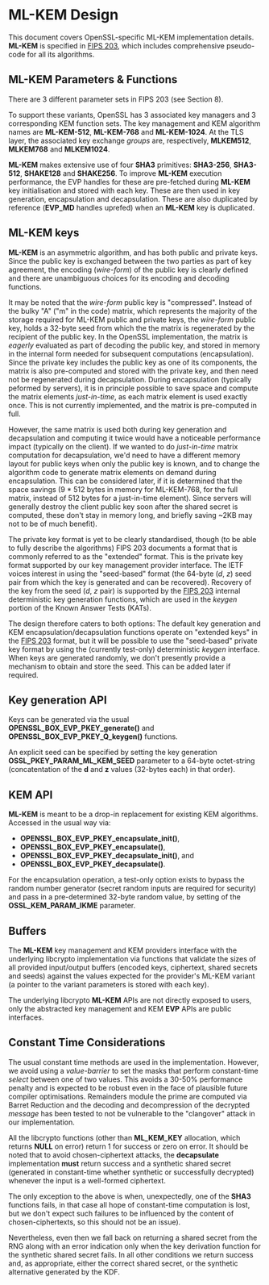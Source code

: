 ML-KEM Design
=============

This document covers OpenSSL-specific ML-KEM implementation details.
**ML-KEM** is specified in [FIPS 203], which includes comprehensive pseudo-code
for all its algorithms.

ML-KEM Parameters & Functions
-----------------------------

There are 3 different parameter sets in FIPS 203 (see Section 8).

To support these variants, OpenSSL has 3 associated key managers and 3
corresponding KEM function sets.
The key management and KEM algorithm names are **ML-KEM-512**, **ML-KEM-768**
and **ML-KEM-1024**.
At the TLS layer, the associated key exchange *groups* are, respectively,
**MLKEM512**, **MLKEM768** and **MLKEM1024**.

**ML-KEM** makes extensive use of four **SHA3** primitives: **SHA3-256**,
**SHA3-512**, **SHAKE128** and **SHAKE256**.
To improve **ML-KEM** execution performance, the EVP handles for these are
pre-fetched during **ML-KEM** key initialisation and stored with each key.
These are then used in key generation, encapsulation and decapsulation.
These are also duplicated by reference (**EVP_MD** handles uprefed) when an
**ML-KEM** key is duplicated.

ML-KEM keys
-----------

**ML-KEM** is an asymmetric algorithm, and has both public and private keys.
Since the public key is exchanged between the two parties as part of key
agreement, the encoding (*wire-form*) of the public key is clearly defined and
there are unambiguous choices for its encoding and decoding functions.

It may be noted that the *wire-form* public key is "compressed".
Instead of the bulky "A" ("m" in the code) matrix, which represents the majority
of the storage required for ML-KEM public and private keys, the *wire-form* public
key, holds a 32-byte seed from which the the matrix is regenerated by the recipient
of the public key.
In the OpenSSL implementation, the matrix is *eagerly* evaluated as part of
decoding the public key, and stored in memory in the internal form needed for
subsequent computations (encapsulation).
Since the private key includes the public key as one of its components, the matrix
is also pre-computed and stored with the private key, and then need not be
regenerated during decapsulation.
During encapsulation (typically peformed by servers), it is in principle
possible to save space and compute the matrix elements *just-in-time*, as each
matrix element is used exactly once.
This is not currently implemented, and the matrix is pre-computed in full.

However, the same matrix is used both during key generation and decapsulation
and computing it twice would have a noticeable performance impact (typically on
the client).
If we wanted to do *just-in-time* matrix computation for decapsulation, we'd
need to have a different memory layout for public keys when only the public key
is known, and to change the algorithm code to generate matrix elements on
demand during encapsulation.
This can be considered later, if it is determined that the space savings (9 *
512 bytes in memory for ML-KEM-768, for the full matrix, instead of 512 bytes
for a just-in-time element).
Since servers will generally destroy the client public key soon after the
shared secret is computed, these don't stay in memory long, and briefly saving
~2KB may not to be of much benefit).

The private key format is yet to be clearly standardised, though (to be able to
fully describe the algorithms) FIPS 203 documents a format that is commonly
referred to as the "extended" format.
This is the private key format supported by our key management provider
interface.
The IETF voices interest in using the "seed-based" format (the 64-byte (*d*,
*z*) seed pair from which the key is generated and can be recovered).
Recovery of the key from the seed (*d*, *z* pair) is supported by the [FIPS
203] internal deterministic key generation functions, which are used in the
*keygen* portion of the Known Answer Tests (KATs).

The design therefore caters to both options: The default key generation and KEM
encapsulation/decapsulation functions operate on "extended keys" in the
[FIPS 203] format, but it will be possible to use the "seed-based" private key
format by using the (currently test-only) deterministic *keygen* interface.
When keys are generated randomly, we don't presently provide a mechanism
to obtain and store the seed.
This can be added later if required.

Key generation API
------------------

Keys can be generated via the usual **OPENSSL_BOX_EVP_PKEY_generate()** and
**OPENSSL_BOX_EVP_PKEY_Q_keygen()** functions.

An explicit seed can be specified by setting the key generation
**OSSL_PKEY_PARAM_ML_KEM_SEED** parameter to a 64-byte octet-string
(concatentation of the **d** and **z** values (32-bytes each) in that order).

KEM API
-------

**ML-KEM** is meant to be a drop-in replacement for existing KEM algorithms.
Accessed in the usual way via:

- **OPENSSL_BOX_EVP_PKEY_encapsulate_init()**,
- **OPENSSL_BOX_EVP_PKEY_encapsulate()**,
- **OPENSSL_BOX_EVP_PKEY_decapsulate_init()**, and
- **OPENSSL_BOX_EVP_PKEY_decapsulate()**.

For the encapsulation operation, a test-only option exists to bypass the random
number generator (secret random inputs are required for security) and pass in
a pre-determined 32-byte random value, by setting of the
**OSSL_KEM_PARAM_IKME** parameter.

Buffers
-------

The **ML-KEM** key management and KEM providers interface with the underlying
libcrypto implementation via functions that validate the sizes of all provided
input/output buffers (encoded keys, ciphertext, shared secrets and seeds) against
the values expected for the provider's ML-KEM variant (a pointer to the variant
parameters is stored with each key).

The underlying libcrypto **ML-KEM** APIs are not directly exposed to users,
only the abstracted key management and KEM **EVP** APIs are public interfaces.

Constant Time Considerations
----------------------------

The usual constant time methods are used in the implementation.
However, we avoid using a *value-barrier* to set the masks that perform
constant-time *select* between one of two values.
This avoids a 30-50% performance penalty and is expected to be robust even in
the face of plausible future compiler optimisations.
Remainders module the prime are computed via Barret Reduction and the decoding
and decompression of the decrypted *message* has been tested to not be
vulnerable to the "clangover" attack in our implementation.

All the libcrypto functions (other than **ML_KEM_KEY** allocation, which
returns **NULL** on error) return 1 for success or zero on error.
It should be noted that to avoid chosen-ciphertext attacks, the
**decapsulate** implementation **must** return success and a synthetic
shared secret (generated in constant-time whether synthetic or successfully
decrypted) whenever the input is a well-formed ciphertext.

The only exception to the above is when, unexpectedly, one of the **SHA3**
functions fails, in that case all hope of constant-time computation is
lost, but we don't expect such failures to be influenced by the content
of chosen-ciphertexts, so this should not be an issue).

Nevertheless, even then we fall back on returning a shared secret from the RNG
along with an error indication only when the key derivation function
for the synthetic shared secret fails.
In all other conditions we return success and, as appropriate, either
the correct shared secret, or the synthetic alternative generated by the KDF.

<!-- Links  -->

[FIPS 203]:
    <https://nvlpubs.nist.gov/nistpubs/FIPS/NIST.FIPS.203.pdf>
